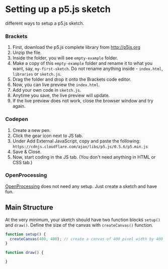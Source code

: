 # Setting up a p5.js sketch
different ways to setup a p5.js sketch.

### Brackets
1. First, download the p5.js complete library from http://p5js.org
1. Unzip the file.
1. Inside the folder, you will see `empty-example` folder.
1. Make a copy of this `empty-example` folder and rename it to what you want, say, `my-first-sketch`. Do not rename anything inside - `index.html`, `libraries` or `sketch.js`.
1. Drag the folder and drop it onto the Brackets code editor.
1. Now, you can live preview the `index.html`.
1. Add your own code in `sketch.js`.
1. Anytime you save, the live preview will update.
1. If the live preview does not work, close the browser window and try again.


### Codepen
1. Create a new pen.
1. Click the gear icon next to JS tab.
1. Under Add External JavaScript, copy and paste the following:
  `https://cdnjs.cloudflare.com/ajax/libs/p5.js/0.5.6/p5.min.js`
1. Save & Close.
1. Now, start coding in the JS tab. (You don't need anything in HTML or CSS tab.)

### OpenProcessing
[OpenProcessing](https://www.openprocessing.org) does not need any setup. Just create a sketch and have fun.

## Main Structure
At the very minimum, your sketch should have two function blocks `setup()` and `draw()`. Define the size of the canvas with `createCanvas()` function.
```js
function setup() {
  createCanvas(400, 400); // create a canvas of 400 pixel width by 400 pixel height.
}

function draw() {

}
```



